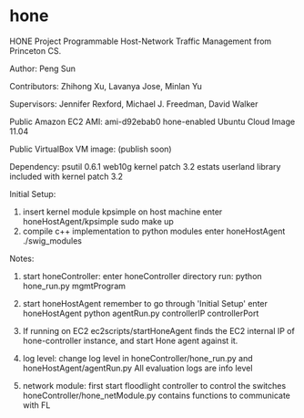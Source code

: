 hone
====

HONE Project
Programmable Host-Network Traffic Management
from Princeton CS. 

Author:
Peng Sun

Contributors:
Zhihong Xu, Lavanya Jose, Minlan Yu

Supervisors:
Jennifer Rexford, Michael J. Freedman, David Walker

Public Amazon EC2 AMI:
ami-d92ebab0                   hone-enabled Ubuntu Cloud Image 11.04

Public VirtualBox VM image:
(publish soon)

Dependency:
psutil                         0.6.1
web10g kernel patch            3.2
estats userland library        included with kernel patch 3.2

Initial Setup:
1. insert kernel module kpsimple on host machine
    enter honeHostAgent/kpsimple
    sudo make up
2. compile c++ implementation to python modules
    enter honeHostAgent
    ./swig_modules

Notes:
1. start honeController:
    enter honeController directory
    run: python hone_run.py mgmtProgram

2. start honeHostAgent
    remember to go through 'Initial Setup'
    enter honeHostAgent
    python agentRun.py controllerIP controllerPort

3. If running on EC2
    ec2scripts/startHoneAgent finds the EC2 internal IP of hone-controller
    instance, and start Hone agent against it. 

4. log level:
    change log level in honeController/hone_run.py and honeHostAgent/agentRun.py
    All evaluation logs are info level

5. network module:
    first start floodlight controller to control the switches
    honeController/hone_netModule.py contains functions to communicate with FL
